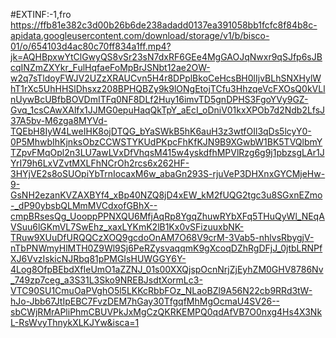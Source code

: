 #EXTINF:-1,fro
https://ffb81e382c3d00b26b6de238adadd0137ea391058bb1fcfc8f84b8c-apidata.googleusercontent.com/download/storage/v1/b/bisco-01/o/654103d4ac80c70ff834a1ff.mp4?jk=AQHBpxwYtClGwyQS8vSr23sN7dxRF6GEe4MgGAOJqNwxr9qSJfp6sJBcqINZmZXYkr_FulHqfaeFoMpBrJSNbt12ae2OW-w2q7sTldoyFWJV2UZzXRAUCvn5H4r8DPplBkoCeHcsBH0lIjvBLhSNXHylWhT1rXc5UhHHSlDhsxz208BPHQBZy9k9lONgEtojTCfu3HhzqeVcFXOsQ0kVLlnUywBcUBfbBOVDmITFq0NF8DLf2Huy16imvTD5gnDPHS3FgoYVy9GZ-Gvq_1csCAwXAlfx1JJMG0epuHaqQkTpY_aEcI_oDniV01kxXPOb7d2Ndb2LfsJ37A5bv-M6zga8MYVd-TQEbH8IyW4LweIHK8ojDTQG_bYaSWkB5hK6auH3z3wtfOIl3qDs5lcyY0-0P5MhwbIhKjnksObzCCWSTYKUdPKpcFhKfKJN9B9XGwbW1BK5TVQlbmYTZpvFMqOpl2n3LU7awLVxDfVhqsM415w4yskdfhMPVlRzg6g9j1pbzsgLAr1JYrI79h6LxVZvtMXLFhNCrOh2rcs6x262HF-3HYjVE2s8oSUOpiYbTrnIocaxM6w_abaGn293S-rjuVeP3DHXnxGYCMjeHw-9-GsNH2ezanKVZAXBYf4_xBp40NZQ8jD4xEW_kM2fUQG2tgc3u8SGxnEZmo-_dP90ybsbQLMmMVCdxofGBhX--cmpBRsesQg_UooppPPNXQU6MfjAqRp8YgqZhuwRYbXFq5THuQyWl_NEqAVSuu6lGKmVL7SwEhz_xaxLYKmK2lB1Kx0vSFizuuxbNK-TRuw9XUuDfURQQCzXOQ9gcdoOnAM7O68V9crM-3Vab5-nhlvsRbygjV-nTbPNWmyHlMTH0Z9Wl9Sj6PeRZysvaqqmK9gXcoqDZhRgDFjJ_0jtbLRNPfXJ6VvzIskicNJRbq81pPMGIsHUWGGY6Y-4Log8OfpBEbdXfIeUmO1aZZNJ_01s00XXQjspOcnNrjZjEyhZM0GHV8786Nv_749zp7ceg_a3S31L3Sko9NREBJsdtXormLc3-VTC90SU1CmuOaPVghO5l5LKKcRbbFOz_NLaoBZl9A56N22cb9RRd3tW-hJo-Jbb67JtIpEBC7FvzDEM7hGay30TfgqfMhMgOcmaU4SV26--sbCWjRMrAPliPhmCBUVPkJxMgCzQKRKEMPQ0qdAfVB7O0nxg4Hs4X3NkL-RsWvyThnykXLKJYw&isca=1
